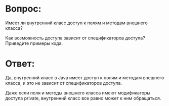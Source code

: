 # Вопрос:
Имеет ли внутренний класс доступ к полям и методам внешнего класса?

Как возможность доступа зависит от спецификаторов доступа? Приведите примеры кода.

# Ответ:
Да, внутренний класс в Java имеет доступ к полям и методам внешнего класса, и это не зависит от спецификаторов доступа.

Даже если поля и методы внешнего класса имеют модификаторы доступа private, внутренний класс все равно может к ним обращаться.

